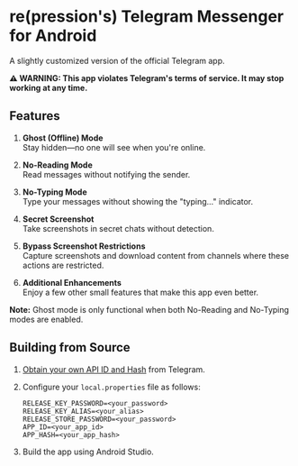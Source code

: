 # re(pression's) Telegram Messenger for Android

A slightly customized version of the official Telegram app.

**⚠️ WARNING: This app violates Telegram's terms of service. It may stop working at any time.**

## Features

1. **Ghost (Offline) Mode**  
   Stay hidden—no one will see when you're online.

2. **No-Reading Mode**  
   Read messages without notifying the sender.

3. **No-Typing Mode**  
   Type your messages without showing the "typing..." indicator.

4. **Secret Screenshot**  
   Take screenshots in secret chats without detection.

5. **Bypass Screenshot Restrictions**  
   Capture screenshots and download content from channels where these actions are restricted.

6. **Additional Enhancements**  
   Enjoy a few other small features that make this app even better.

**Note:** Ghost mode is only functional when both No-Reading and No-Typing modes are enabled.

## Building from Source

1. [Obtain your own API ID and Hash](https://core.telegram.org/api/obtaining_api_id) from Telegram.

2. Configure your `local.properties` file as follows:
    ```plaintext
    RELEASE_KEY_PASSWORD=<your_password>
    RELEASE_KEY_ALIAS=<your_alias>
    RELEASE_STORE_PASSWORD=<your_password>
    APP_ID=<your_app_id>
    APP_HASH=<your_app_hash>
    ```

3. Build the app using Android Studio.